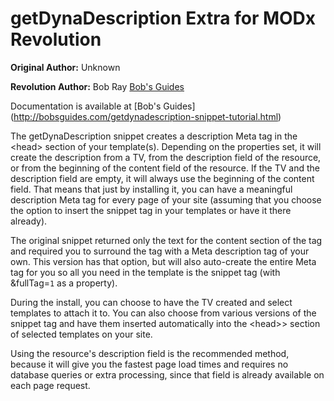 getDynaDescription Extra for MODx Revolution
============================================

**Original Author:** Unknown

**Revolution Author:** Bob Ray [Bob's Guides](http://bobsguides.com)



Documentation is available at [Bob's Guides] (http://bobsguides.com/getdynadescription-snippet-tutorial.html)

The getDynaDescription snippet creates a description Meta tag in the &lt;head&gt; section of your template(s). Depending on the properties set, it will create the description from a TV, from the description field of the resource, or from the beginning of the content field of the resource. If the TV and the description field are empty, it will always use the beginning of the content field. That means that just by installing it, you can have a meaningful description Meta tag for every page of your site (assuming that you choose the option to insert the snippet tag in your templates or have it there already).

The original snippet returned only the text for the content section of the tag and required you to surround the tag with a Meta description tag of your own. This version has that option, but will also auto-create the entire Meta tag for you so all you need in the template is the snippet tag (with &amp;fullTag=`1` as a property).

 During the install, you can choose to have the TV created and select templates to attach it to. You can also choose from various versions of the snippet tag and have them inserted automatically into the &lt;head&gt;> section of selected templates on your site.

Using the resource's description field is the recommended method, because it will give you the fastest page load times and requires no database queries or extra processing, since that field is already available on each page request.